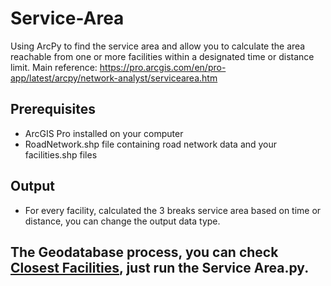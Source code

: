 # Service-Area
Using ArcPy to find the service area and allow you to calculate the area reachable from one or more facilities within a designated time or distance limit. Main reference: https://pro.arcgis.com/en/pro-app/latest/arcpy/network-analyst/servicearea.htm

## Prerequisites
- ArcGIS Pro installed on your computer
- RoadNetwork.shp file containing road network data and your facilities.shp files

## Output
- For every facility, calculated the 3 breaks service area based on time or distance, you can change the output data type.

## The Geodatabase process, you can check [Closest Facilities](https://github.com/ShengaoYi/Closest-Facilities), just run the Service Area.py.
